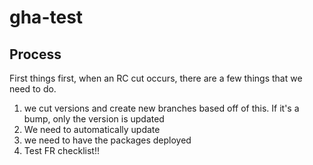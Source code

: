 # gha-test

## Process

First things first, when an RC cut occurs, there are a few things that we need to do.

1. we cut versions and create new branches based off of this. If it's a bump, only the version is updated
2. We need to automatically update
2. we need to have the packages deployed
3. Test FR checklist!!
